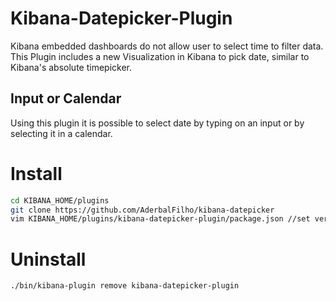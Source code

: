 # Kibana-Datepicker-Plugin
Kibana embedded dashboards do not allow user to select time to filter data. This Plugin includes a new Visualization in Kibana to pick date, similar to Kibana's absolute timepicker.

## Input or Calendar
Using this plugin it is possible to select date by typing on an input or by selecting it in a calendar.

# Install
```bash
cd KIBANA_HOME/plugins
git clone https://github.com/AderbalFilho/kibana-datepicker
vim KIBANA_HOME/plugins/kibana-datepicker-plugin/package.json //set version to match kibana version
```

# Uninstall
```bash
./bin/kibana-plugin remove kibana-datepicker-plugin
```
